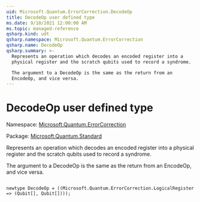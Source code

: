 ```yaml
---
uid: Microsoft.Quantum.ErrorCorrection.DecodeOp
title: DecodeOp user defined type
ms.date: 9/10/2021 12:00:00 AM
ms.topic: managed-reference
qsharp.kind: udt
qsharp.namespace: Microsoft.Quantum.ErrorCorrection
qsharp.name: DecodeOp
qsharp.summary: >-
  Represents an operation which decodes an encoded register into a
  physical register and the scratch qubits used to record a syndrome.

  The argument to a DecodeOp is the same as the return from an
  EncodeOp, and vice versa.
---
```


# DecodeOp user defined type

Namespace: [Microsoft.Quantum.ErrorCorrection](xref:Microsoft.Quantum.ErrorCorrection)

Package: [Microsoft.Quantum.Standard](https://nuget.org/packages/Microsoft.Quantum.Standard)


Represents an operation which decodes an encoded register into aphysical register and the scratch qubits used to record a syndrome.The argument to a DecodeOp is the same as the return from anEncodeOp, and vice versa.

```qsharp

newtype DecodeOp = ((Microsoft.Quantum.ErrorCorrection.LogicalRegister => (Qubit[], Qubit[])));
```

